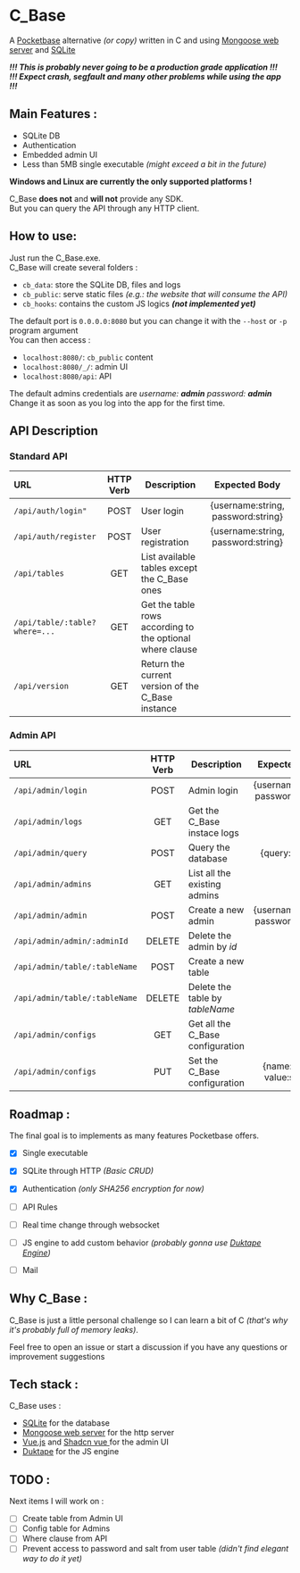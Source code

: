 # C_Base

A [Pocketbase](https://pocketbase.io/) alternative _(or copy)_ written in C and using [Mongoose web server](https://mongoose.ws/) and [SQLite](https://www.sqlite.org/)

**_!!! This is probably never going to be a production grade application !!!_**\
**_!!! Expect crash, segfault and many other problems while using the app  !!!_**

## Main Features :

- SQLite DB
- Authentication
- Embedded admin UI
- Less than 5MB single executable _(might exceed a bit in the future)_

**Windows and Linux are currently the only supported platforms !** 

C_Base **does not** and **will not** provide any SDK.\
But you can query the API through any HTTP client.

## How to use:

Just run the C_Base.exe.\
C_Base will create several folders :
- `cb_data`: store the SQLite DB, files and logs
- `cb_public`: serve static files _(e.g.: the website that will consume the API)_
- `cb_hooks`: contains the custom JS logics **_(not implemented yet)_**

The default port is `0.0.0.0:8080` but you can change it with the `--host` or `-p` program argument\
You can then access :
- `localhost:8080/`: `cb_public` content
- `localhost:8080/_/`: admin UI
- `localhost:8080/api`: API

The default admins credentials are _username: **admin** password: **admin**_\
Change it as soon as you log into the app for the first time.


## API Description 

### Standard API

| URL |HTTP Verb| Description | Expected Body
|:-|:-:|-|:-:|
|`/api/auth/login"`| POST | User login | {username:string, password:string} |
|`/api/auth/register`| POST | User registration | {username:string, password:string} |
|`/api/tables`| GET | List available tables except the C_Base ones ||
|`/api/table/:table?where=...`| GET | Get the table rows according to the optional where clause ||
|`/api/version`|  GET |Return the current version of the C_Base instance ||


### Admin API
| URL |HTTP Verb| Description | Expected Body
|:-|:-:|-|:-:|
|`/api/admin/login`| POST |Admin login | {username:string, password:string}|
|`/api/admin/logs`| GET |Get the C_Base instace logs||
|`/api/admin/query`| POST | Query the database| {query: string}|
|`/api/admin/admins`| GET | List all the existing admins ||
|`/api/admin/admin`| POST | Create a new admin| {username:string, password:string}|
|`/api/admin/admin/:adminId`| DELETE | Delete the admin by _id_ ||
|`/api/admin/table/:tableName`| POST | Create a new table ||
|`/api/admin/table/:tableName`| DELETE | Delete the table by _tableName_ ||
|`/api/admin/configs`| GET | Get all the C_Base configuration ||
|`/api/admin/configs`| PUT | Set the C_Base configuration | {name:string, value:string} |


## Roadmap :

The final goal is to implements as many features Pocketbase offers.

- [X] Single executable
- [X] SQLite through HTTP _(Basic CRUD)_
- [X] Authentication _(only SHA256 encryption for now)_
- [ ] API Rules
- [ ] Real time change through websocket
- [ ] JS engine to add custom behavior _(probably gonna use [Duktape Engine](https://duktape.org/))_
- [ ] Mail


## Why C_Base :

C_Base is just a little personal challenge so I can learn a bit of C _(that's why it's probably full of memory leaks)_.

Feel free to open an issue or start a discussion if you have any questions or improvement suggestions

## Tech stack :

C_Base uses :
 - [SQLite](https://www.sqlite.org/) for the database
 - [Mongoose web server](https://mongoose.ws/) for the http server
 - [Vue.js](https://vuejs.org/) and [Shadcn vue ](https://www.shadcn-vue.com/) for the admin UI
 - [Duktape](https://duktape.org/) for the JS engine

## TODO : 

Next items I will work on :

- [ ] Create table from Admin UI 
- [ ] Config table for Admins
- [ ] Where clause from API
- [ ] Prevent access to password and salt from user table _(didn't find elegant way to do it yet)_
